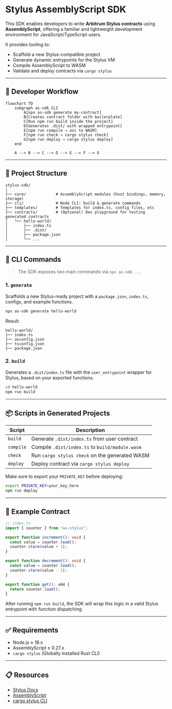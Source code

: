 # Stylus AssemblyScript SDK

This SDK enables developers to write **Arbitrum Stylus contracts** using **AssemblyScript**, offering a familiar and lightweight development environment for JavaScript/TypeScript users.

It provides tooling to:

- Scaffold a new Stylus-compatible project
- Generate dynamic entrypoints for the Stylus VM
- Compile AssemblyScript to WASM
- Validate and deploy contracts via `cargo stylus`

---

## 🧠 Developer Workflow

```mermaid
flowchart TD
    subgraph as-sdk CLI
        A[npx as-sdk generate my-contract]
        B[Creates contract folder with boilerplate]
        C[Run npm run build inside the project]
        D[Generates .dist/ with wrapped entrypoint]
        E[npm run compile → asc to WASM]
        F[npm run check → cargo stylus check]
        G[npm run deploy → cargo stylus deploy]
    end

    A --> B --> C --> D --> E --> F --> G
```

---

## 📁 Project Structure

```
stylus-sdk/
│
├── core/             # AssemblyScript modules (host bindings, memory, storage)
├── cli/              # Node CLI: build & generate commands
├── templates/        # Templates for index.ts, config files, etc
├── contracts/        # (Optional) Dev playground for testing generated contracts
│   └── hello-world/
│       ├── index.ts
│       ├── .dist/
│       ├── package.json
│       └── ...
```

---

## 🚀 CLI Commands

> The SDK exposes two main commands via `npx as-sdk ...`

### 1. `generate`

Scaffolds a new Stylus-ready project with a `package.json`, `index.ts`, configs, and example functions.

```bash
npx as-sdk generate hello-world
```

Result:

```
hello-world/
├── index.ts
├── asconfig.json
├── tsconfig.json
├── package.json
```

### 2. `build`

Generates a `.dist/index.ts` file with the `user_entrypoint` wrapper for Stylus, based on your exported functions.

```bash
cd hello-world
npm run build
```

---

## 📦 Scripts in Generated Projects

| Script    | Description                                     |
| --------- | ----------------------------------------------- |
| `build`   | Generate `.dist/index.ts` from user contract    |
| `compile` | Compile `.dist/index.ts` to `build/module.wasm` |
| `check`   | Run `cargo stylus check` on the generated WASM  |
| `deploy`  | Deploy contract via `cargo stylus deploy`       |

Make sure to export your `PRIVATE_KEY` before deploying:

```bash
export PRIVATE_KEY=your_key_here
npm run deploy
```

---

## 🧪 Example Contract

```ts
// index.ts
import { counter } from "as-stylus";

export function increment(): void {
  const value = counter.load();
  counter.store(value + 1);
}

export function decrement(): void {
  const value = counter.load();
  counter.store(value - 1);
}

export function get(): u64 {
  return counter.load();
}
```

After running `npm run build`, the SDK will wrap this logic in a valid Stylus entrypoint with function dispatching.

---

## ✅ Requirements

- Node.js ≥ 18.x
- AssemblyScript ≥ 0.27.x
- `cargo stylus` (Globally installed Rust CLI)

---

## 📋 Resources

- [Stylus Docs](https://docs.arbitrum.io/stylus)
- [AssemblyScript](https://www.assemblyscript.org/)
- [cargo stylus CLI](https://docs.arbitrum.io/stylus/tools/stylus-cli)
